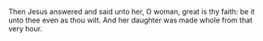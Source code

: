 Then Jesus answered and said unto her, O woman, great is thy faith: be it unto thee even as thou wilt. And her daughter was made whole from that very hour.
